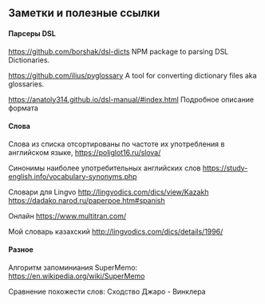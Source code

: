 ## Заметки и полезные ссылки

#### Парсеры DSL

https://github.com/borshak/dsl-dicts
NPM package to parsing DSL Dictionaries.

https://github.com/ilius/pyglossary
A tool for converting dictionary files aka glossaries.

https://anatoly314.github.io/dsl-manual/#index.html
Подробное описание формата

#### Слова

Слова из списка отсортированы по частоте их употребления в английском языке,
https://poliglot16.ru/slova/

Синонимы наиболее употребительных английских слов
https://study-english.info/vocabulary-synonyms.php

Словари для Lingvo
http://lingvodics.com/dics/view/Kazakh
https://dadako.narod.ru/paperpoe.htm#spanish

Онлайн
https://www.multitran.com/

Мой словарь казахский
http://lingvodics.com/dics/details/1996/

#### Разное

Алгоритм запоминиания SuperMemo:
https://en.wikipedia.org/wiki/SuperMemo

Сравнение похожести слов:
Сходство Джаро - Винклера